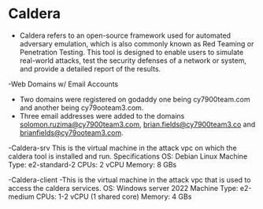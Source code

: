 # Caldera 
  - Caldera refers to an open-source framework used for automated adversary emulation, which is also commonly known as Red Teaming or Penetration Testing. This tool is designed to enable users to simulate real-world attacks, test the security defenses of a network or system, and provide a detailed report of the results.

-Web Domains w/ Email Accounts
  - Two domains were registered on godaddy one being cy7900team.com and another being cy79ooteam3.com.
  - Three email addresses were added to the domains solomon.ruzima@cy7900team3.com, brian.fields@cy7900team3.co and brianfields@cy79ooteam3.com.
  
  
  -Caldera-srv 
    This is the virtual machine in the attack vpc on which the caldera tool is installed and run.
    Specifications
    OS: Debian Linux
    Machine Type: e2-standard-2
    CPUs: 2 vCPU
    Memory: 8 GBs
    
 -Caldera-client
 -This is the virtual machine in the attack vpc that is used to access the caldera services. 
  OS: Windows server 2022
  Machine Type: e2-medium
  CPUs: 1-2 vCPU (1 shared core)
  Memory: 4 GBs
  
  
